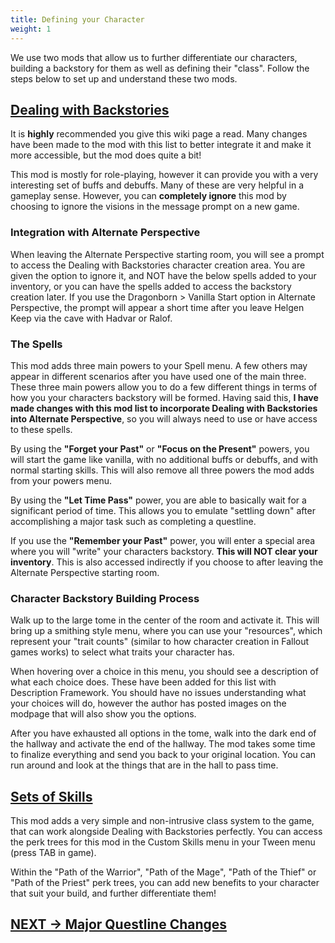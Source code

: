 ```yaml
---
title: Defining your Character
weight: 1
---
```

We use two mods that allow us to further differentiate our characters, building a backstory for them as well as defining their "class". Follow the steps below to set up and understand these two mods.

## [Dealing with Backstories](https://www.nexusmods.com/skyrimspecialedition/mods/61106)

It is  **highly** recommended you give this wiki page a read. Many changes have been made to the mod with this list to better integrate it and make it more accessible, but the mod does quite a bit!

This mod is mostly for role-playing, however it can provide you with a very interesting set of buffs and debuffs. Many of these are very helpful in a gameplay sense. However, you can **completely ignore** this mod by choosing to ignore the visions in the message prompt on a new game.

### Integration with Alternate Perspective

When leaving the Alternate Perspective starting room, you will see a prompt to access the Dealing with Backstories character creation area. You are given the option to ignore it, and NOT have the below spells added to your inventory, or you can have the spells added to access the backstory creation later. If you use the Dragonborn > Vanilla Start option in Alternate Perspective, the prompt will appear a short time after you leave Helgen Keep via the cave with Hadvar or Ralof.

### The Spells

This mod adds three main powers to your Spell menu. A few others may appear in different scenarios after you have used one of the main three. These three main powers allow you to do a few different things in terms of how you your characters backstory will be formed. Having said this, **I have made changes with this mod list to incorporate Dealing with Backstories into Alternate Perspective**, so you will always need to use or have access to these spells.

By using the **"Forget your Past"** or **"Focus on the Present"** powers, you will start the game like vanilla, with no additional buffs or debuffs, and with normal starting skills. This will also remove all three powers the mod adds from your powers menu.

By using the **"Let Time Pass"** power, you are able to basically wait for a significant period of time. This allows you to emulate "settling down" after accomplishing a major task such as completing a questline.

If you use the **"Remember your Past"** power, you will enter a special area where you will "write" your characters backstory. **This will NOT clear your inventory**. This is also accessed indirectly if you choose to after leaving the Alternate Perspective starting room.

### Character Backstory Building Process

Walk up to the large tome in the center of the room and activate it. This will bring up a smithing style menu, where you can use your "resources", which represent your "trait counts" (similar to how character creation in Fallout games works) to select what traits your character has.

When hovering over a choice in this menu, you should see a description of what each choice does. These have been added for this list with Description Framework. You should have no issues understanding what your choices will do, however the author has posted images on the modpage that will also show you the options.

After you have exhausted all options in the tome, walk into the dark end of the hallway and activate the end of the hallway. The mod takes some time to finalize everything and send you back to your original location. You can run around and look at the things that are in the hall to pass time.

## [Sets of Skills](https://www.nexusmods.com/skyrimspecialedition/mods/55535)

This mod adds a very simple and non-intrusive class system to the game, that can work alongside Dealing with Backstories perfectly. You can access the perk trees for this mod in the Custom Skills menu in your Tween menu (press TAB in game).

Within the "Path of the Warrior", "Path of the Mage", "Path of the Thief" or "Path of the Priest" perk trees, you can add new benefits to your character that suit your build, and further differentiate them!

## [NEXT -> Major Questline Changes](../questlinechanges)
